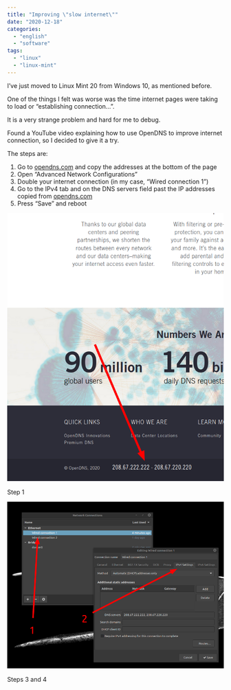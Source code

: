 ```yaml
---
title: "Improving \"slow internet\""
date: "2020-12-18"
categories: 
  - "english"
  - "software"
tags: 
  - "linux"
  - "linux-mint"
---
```


I’ve just moved to Linux Mint 20 from Windows 10, as mentioned before.

One of the things I felt was worse was the time internet pages were taking to load or “establishing connection…”.

It is a very strange problem and hard for me to debug.

Found a YouTube video explaining how to use OpenDNS to improve internet connection, so I decided to give it a try.

The steps are:

1. Go to [opendns.com](http://opendns.com) and copy the addresses at the bottom of the page
2. Open “Advanced Network Configurations”
3. Double your internet connection (in my case, “Wired connection 1”)
4. Go to the IPv4 tab and on the DNS servers field past the IP addresses copied from [opendns.com](http://opendns.com)
5. Press “Save” and reboot

![](images/image-3.png)

Step 1

![](images/image-4.png)

Steps 3 and 4

